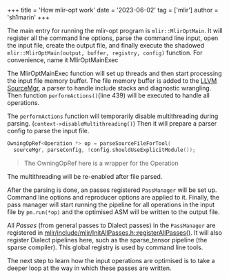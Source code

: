 +++
title = 'How mlir-opt work'
date = '2023-06-02'
tag = ['mlir']
author = 'sh1marin'
+++

The main entry for running the mlir-opt program is `mlir::MlirOptMain`. It will register all the command line options,
parse the command line input, open the input file, create the output file, and finally execute the shadowed
`mlir::MlirOptMain(output, buffer, registry, config)` function. For convenience, name it
MlirOptMainExec

The MlirOptMainExec function will set up threads and then start processing the input file memory buffer.
The file memory buffer is added to the [LLVM SourceMgr](https://llvm.org/doxygen/classllvm_1_1SourceMgr.html#details),
a parser to handle include stacks and diagnostic wrangling.
Then function `performActions()`(line 439) will be executed to handle all operations.

The `performActions` function will temporarily disable multithreading during parsing. (`context->disableMultithreading()`)
Then it will prepare a parser config to parse the input file.

```cpp
OwningOpRef<Operation *> op = parseSourceFileForTool(
  sourceMgr, parseConfig, !config.shouldUseExplicitModule());
```

> The OwningOpRef here is a wrapper for the Operation

The multithreading will be re-enabled after file parsed.

After the parsing is done, an passes registered `PassManager` will be set up.
Command line options and reproducer options are applied to it.
Finally, the pass manager will start running the pipeline for all operations in the input file by `pm.run(*op)`
and the optimised ASM will be written to the output file.

All *Passes* (from general passes to Dialect passes) in the `PassManager` are registered in
[mlir/include/mlir/InitAllPasses.h::registerAllPasses()](https://github.com/llvm/llvm-project/blob/main/mlir/include/mlir/InitAllPasses.h#L52).
It will also register Dialect pipelines here,
such as the sparse_tensor pipeline (the sparse compiler).
This global registry is used by command line tools.

The next step to learn how the input operations are optimised is to take a 
deeper loop at the way in which these passes are written.
